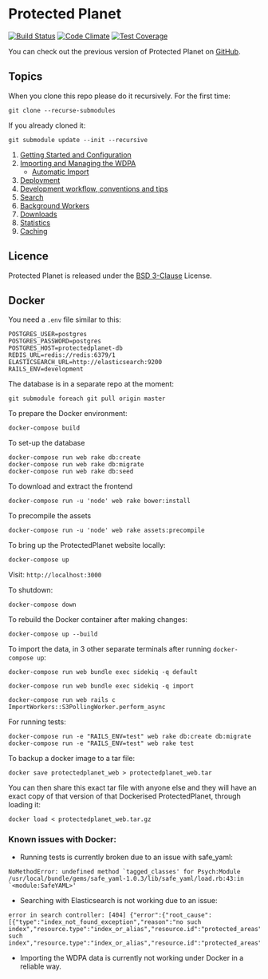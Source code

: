 # Protected Planet

[![Build Status](https://travis-ci.org/unepwcmc/ProtectedPlanet.svg)](https://travis-ci.org/unepwcmc/ProtectedPlanet)
[![Code Climate](https://codeclimate.com/repos/539b16466956806b20010ddc/badges/e90cf6ba84f66503705c/gpa.svg)](https://codeclimate.com/repos/539b16466956806b20010ddc/feed)
[![Test Coverage](https://codeclimate.com/repos/539b16466956806b20010ddc/badges/e90cf6ba84f66503705c/coverage.svg)](https://codeclimate.com/repos/539b16466956806b20010ddc/feed)

You can check out the previous version of Protected Planet on
[GitHub](https://github.com/unepwcmc/ppe).

## Topics

When you clone this repo please do it recursively. For the first time:
```
git clone --recurse-submodules
```

If you already cloned it:
```
git submodule update --init --recursive
```

1. [Getting Started and Configuration](docs/installation.md)
2. [Importing and Managing the WDPA](docs/wdpa.md)
    * [Automatic Import](docs/automatic_import.md)
3. [Deployment](docs/deployment.md)
4. [Development workflow, conventions and tips](docs/workflow.md)
5. [Search](docs/search.md)
6. [Background Workers](docs/workers.md)
7. [Downloads](docs/downloads.md)
8. [Statistics](docs/statistics.md)
9. [Caching](docs/caching.md)

## Licence

Protected Planet is released under the [BSD
3-Clause](http://opensource.org/licenses/BSD-3-Clause) License.

## Docker

You need a `.env` file similar to this:

```
POSTGRES_USER=postgres
POSTGRES_PASSWORD=postgres
POSTGRES_HOST=protectedplanet-db
REDIS_URL=redis://redis:6379/1
ELASTICSEARCH_URL=http://elasticsearch:9200
RAILS_ENV=development
```

The database is in a separate repo at the moment:
```
git submodule foreach git pull origin master
```

To prepare the Docker environment:
```
docker-compose build
```

To set-up the database
```
docker-compose run web rake db:create
docker-compose run web rake db:migrate
docker-compose run web rake db:seed
```

To download and extract the frontend
```
docker-compose run -u 'node' web rake bower:install
```

To precompile the assets
```
docker-compose run -u 'node' web rake assets:precompile
```

To bring up the ProtectedPlanet website locally:
```
docker-compose up
```

Visit: `http://localhost:3000`

To shutdown:
```
docker-compose down
```

To rebuild the Docker container after making changes:
```
docker-compose up --build
```

To import the data, in 3 other separate terminals after running `docker-compose up`:
```
docker-compose run web bundle exec sidekiq -q default
```

```
docker-compose run web bundle exec sidekiq -q import
```

```
docker-compose run web rails c
ImportWorkers::S3PollingWorker.perform_async
```

For running tests:
```
docker-compose run -e "RAILS_ENV=test" web rake db:create db:migrate
docker-compose run -e "RAILS_ENV=test" web rake test
```

To backup a docker image to a tar file:
```
docker save protectedplanet_web > protectedplanet_web.tar
```

You can then share this exact tar file with anyone else and they will have an exact copy of that version of that Dockerised ProtectedPlanet, through loading it:

```
docker load < protectedplanet_web.tar.gz
```

### Known issues with Docker:

- Running tests is currently broken due to an issue with safe_yaml:
```
NoMethodError: undefined method `tagged_classes' for Psych:Module
/usr/local/bundle/gems/safe_yaml-1.0.3/lib/safe_yaml/load.rb:43:in `<module:SafeYAML>'
```
- Searching with Elasticsearch is not working due to an issue:
```
error in search controller: [404] {"error":{"root_cause":[{"type":"index_not_found_exception","reason":"no such index","resource.type":"index_or_alias","resource.id":"protected_areas","index_uuid":"_na_","index":"protected_areas"}],"type":"index_not_found_exception","reason":"no such index","resource.type":"index_or_alias","resource.id":"protected_areas","index_uuid":"_na_","index":"protected_areas"},"status":404}
```

- Importing the WDPA data is currently not working under Docker in a reliable way.
